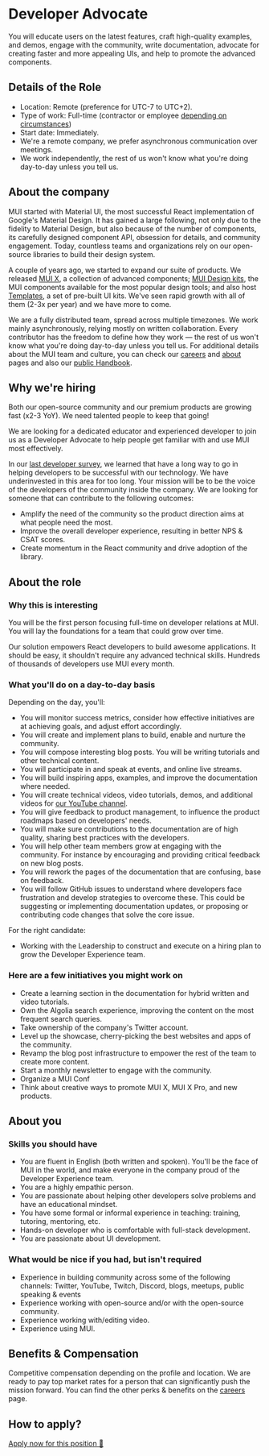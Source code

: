 # Developer Advocate

<p class="description">You will educate users on the latest features, craft high-quality examples, and demos, engage with the community, write documentation, advocate for creating faster and more appealing UIs, and help to promote the advanced components.</p>

## Details of the Role

- Location: Remote (preference for UTC-7 to UTC+2).
- Type of work: Full-time (contractor or employee [depending on circumstances](https://mui-org.notion.site/Hiring-FAQ-64763b756ae44c37b47b081f98915501))
- Start date: Immediately.
- We're a remote company, we prefer asynchronous communication over meetings.
- We work independently, the rest of us won't know what you're doing day-to-day unless you tell us.

## About the company

MUI started with Material UI, the most successful React implementation of Google's Material Design.
It has gained a large following, not only due to the fidelity to Material Design, but also because of the number of components, its carefully designed component API, obsession for details, and community engagement.
Today, countless teams and organizations rely on our open-source libraries to build their design system.

A couple of years ago, we started to expand our suite of products.
We released [MUI X](/x/), a collection of advanced components; [MUI Design kits](/design-kits/), the MUI components available for the most popular design tools; and also host [Templates](/templates/), a set of pre-built UI kits.
We've seen rapid growth with all of them (2-3x per year) and we have more to come.

We are a fully distributed team, spread across multiple timezones.
We work mainly asynchronously, relying mostly on written collaboration.
Every contributor has the freedom to define how they work — the rest of us won't know what you're doing day-to-day unless you tell us.
For additional details about the MUI team and culture, you can check our [careers](/careers/) and [about](/about/) pages and also our [public Handbook](https://mui-org.notion.site/Handbook-f086d47e10794d5e839aef9dc67f324b).

## Why we're hiring

Both our open-source community and our premium products are growing fast (x2-3 YoY).
We need talented people to keep that going!

We are looking for a dedicated educator and experienced developer to join us as a Developer Advocate to help people get familiar with and use MUI most effectively.

In our [last developer survey](/blog/2021-developer-survey-results/#5-how-can-we-improve-material-ui-for-you), we learned that have a long way to go in helping developers to be successful with our technology.
We have underinvested in this area for too long.
Your mission will be to be the voice of the developers of the community inside the company.
We are looking for someone that can contribute to the following outcomes:

- Amplify the need of the community so the product direction aims at what people need the most.
- Improve the overall developer experience, resulting in better NPS & CSAT scores.
- Create momentum in the React community and drive adoption of the library.

## About the role

### Why this is interesting

You will be the first person focusing full-time on developer relations at MUI.
You will lay the foundations for a team that could grow over time.

Our solution empowers React developers to build awesome applications. It should be easy, it shouldn't require any advanced technical skills. Hundreds of thousands of developers use MUI every month.

### What you'll do on a day-to-day basis

Depending on the day, you'll:

- You will monitor success metrics, consider how effective initiatives are at achieving goals, and adjust effort accordingly.
- You will create and implement plans to build, enable and nurture the community.
- You will compose interesting blog posts. You will be writing tutorials and other technical content.
- You will participate in and speak at events, and online live streams.
- You will build inspiring apps, examples, and improve the documentation where needed.
- You will create technical videos, video tutorials, demos, and additional videos for [our YouTube channel](https://www.youtube.com/channel/UCUdh2wVTrd7hErLo9Rh0HsQ).
- You will give feedback to product management, to influence the product roadmaps based on developers' needs.
- You will make sure contributions to the documentation are of high quality, sharing best practices with the developers.
- You will help other team members grow at engaging with the community. For instance by encouraging and providing critical feedback on new blog posts.
- You will rework the pages of the documentation that are confusing, base on feedback.
- You will follow GitHub issues to understand where developers face frustration and develop strategies to overcome these. This could be suggesting or implementing documentation updates, or proposing or contributing code changes that solve the core issue.

For the right candidate:

- Working with the Leadership to construct and execute on a hiring plan to grow the Developer Experience team.

### Here are a few initiatives you might work on

- Create a learning section in the documentation for hybrid written and video tutorials.
- Own the Algolia search experience, improving the content on the most frequent search queries.
- Take ownership of the company's Twitter account.
- Level up the showcase, cherry-picking the best websites and apps of the community.
- Revamp the blog post infrastructure to empower the rest of the team to create more content.
- Start a monthly newsletter to engage with the community.
- Organize a MUI Conf
- Think about creative ways to promote MUI X, MUI X Pro, and new products.

## About you

### Skills you should have

- You are fluent in English (both written and spoken). You'll be the face of MUI in the world, and make everyone in the company proud of the Developer Experience team.
- You are a highly empathic person.
- You are passionate about helping other developers solve problems and have an educational mindset.
- You have some formal or informal experience in teaching: training, tutoring, mentoring, etc.
- Hands-on developer who is comfortable with full-stack development.
- You are passionate about UI development.

### What would be nice if you had, but isn't required

- Experience in building community across some of the following channels: Twitter, YouTube, Twitch, Discord, blogs, meetups, public speaking & events
- Experience working with open-source and/or with the open-source community.
- Experience working with/editing video.
- Experience using MUI.

## Benefits & Compensation

Competitive compensation depending on the profile and location.
We are ready to pay top market rates for a person that can significantly push the mission forward.
You can find the other perks & benefits on the [careers](/careers/#perks-amp-benefits) page.

## How to apply?

[Apply now for this position 📮](https://airtable.com/shrdqo1Z6srZXGcvh?prefill_Applying+for=Developer%20Advocate&prefill_source=mui.com)
